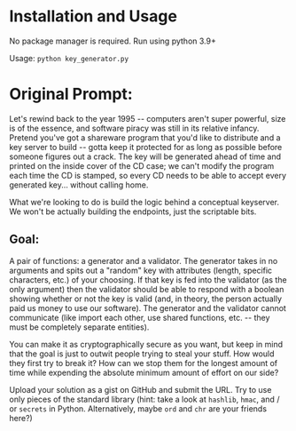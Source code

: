 # Installation and Usage
No package manager is required. Run using python 3.9+

Usage: `python key_generator.py`

# Original Prompt:
Let's rewind back to the year 1995 -- computers aren't super powerful, size is of the essence, and software piracy was still in its relative infancy. Pretend you've got a shareware program that you'd like to distribute and a key server to build -- gotta keep it protected for as long as possible before someone figures out a crack. The key will be generated ahead of time and printed on the inside cover of the CD case; we can't modify the program each time the CD is stamped, so every CD needs to be able to accept every generated key... without calling home.

What we're looking to do is build the logic behind a conceptual keyserver. We won't be actually building the endpoints, just the scriptable bits. 

## Goal:

A pair of functions: a generator and a validator. The generator takes in no arguments and spits out a "random" key with attributes (length, specific characters, etc.) of your choosing. If that key is fed into the validator (as the only argument) then the validator should be able to respond with a boolean showing whether or not the key is valid (and, in theory, the person actually paid us money to use our software). The generator and the validator cannot communicate (like import each other, use shared functions, etc. -- they must be completely separate entities).

You can make it as cryptographically secure as you want, but keep in mind that the goal is just to outwit people trying to steal your stuff. How would they first try to break it? How can we stop them for the longest amount of time while expending the absolute minimum amount of effort on our side?

Upload your solution as a gist on GitHub and submit the URL. Try to use only pieces of the standard library (hint: take a look at `hashlib`, `hmac`, and / or `secrets` in Python. Alternatively, maybe `ord` and `chr` are your friends here?)

